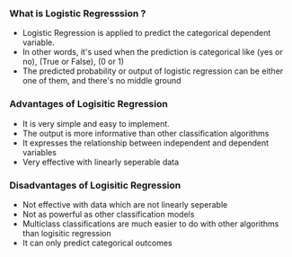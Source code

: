 ### What is Logistic Regresssion ?
-  Logistic Regression is applied to predict the categorical dependent variable.
-  In other words, it's used when the prediction is categorical like (yes or no), (True or False), (0 or 1)
-  The predicted probability or output of logistic regression can be either one of them, and there's no middle ground

### Advantages of Logisitic Regression
-  It is very simple and easy to implement.
-  The output is more informative than other classification algorithms
-  It expresses the relationship between independent and dependent variables
-  Very effective with linearly seperable data

### Disadvantages of Logisitic Regression
-  Not effective with data which are not linearly seperable
-  Not as powerful as other classification models
-  Multiclass classifications are much easier to do with other algorithms than logisitic regression
-  It can only predict categorical outcomes

